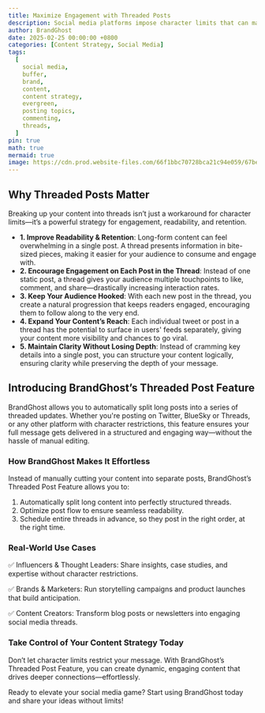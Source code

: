 ```yaml
---
title: Maximize Engagement with Threaded Posts
description: Social media platforms impose character limits that can make it difficult to share in-depth insights, detailed thoughts, or compelling stories in a single post. This often forces users to either truncate their message or split it manually into multiple posts—both of which can hinder engagement. But what if you could seamlessly create and schedule threaded posts across platforms that limit character count?
author: BrandGhost
date: 2025-02-25 00:00:00 +0800
categories: [Content Strategy, Social Media]
tags:
  [
    social media,
    buffer,
    brand,
    content,
    content strategy,
    evergreen,
    posting topics,
    commenting,
    threads,
  ]
pin: true
math: true
mermaid: true
image: https://cdn.prod.website-files.com/66f1bbc70728bca21c94e059/67be94b903cc2e28c41d29ad_Screenshot%202025-02-25%20231235.png
---
```


## Why Threaded Posts Matter

Breaking up your content into threads isn’t just a workaround for character limits—it’s a powerful strategy for engagement, readability, and retention.

- **1. Improve Readability & Retention**: Long-form content can feel overwhelming in a single post. A thread presents information in bite-sized pieces, making it easier for your audience to consume and engage with.
- **2. Encourage Engagement on Each Post in the Thread**: Instead of one static post, a thread gives your audience multiple touchpoints to like, comment, and share—drastically increasing interaction rates.
- **3. Keep Your Audience Hooked**: With each new post in the thread, you create a natural progression that keeps readers engaged, encouraging them to follow along to the very end.
- **4. Expand Your Content’s Reach**: Each individual tweet or post in a thread has the potential to surface in users' feeds separately, giving your content more visibility and chances to go viral.
- **5. Maintain Clarity Without Losing Depth**: Instead of cramming key details into a single post, you can structure your content logically, ensuring clarity while preserving the depth of your message.

## Introducing BrandGhost’s Threaded Post Feature

BrandGhost allows you to automatically split long posts into a series of threaded updates. Whether you're posting on Twitter, BlueSky or Threads, or any other platform with character restrictions, this feature ensures your full message gets delivered in a structured and engaging way—without the hassle of manual editing.

### How BrandGhost Makes It Effortless

Instead of manually cutting your content into separate posts, BrandGhost’s Threaded Post Feature allows you to:

1. Automatically split long content into perfectly structured threads.
2. Optimize post flow to ensure seamless readability.
3. Schedule entire threads in advance, so they post in the right order, at the right time.

### Real-World Use Cases

✅ Influencers & Thought Leaders: Share insights, case studies, and expertise without character restrictions.

✅ Brands & Marketers: Run storytelling campaigns and product launches that build anticipation.

✅ Content Creators: Transform blog posts or newsletters into engaging social media threads.

### Take Control of Your Content Strategy Today

Don’t let character limits restrict your message. With BrandGhost’s Threaded Post Feature, you can create dynamic, engaging content that drives deeper connections—effortlessly.

Ready to elevate your social media game? Start using BrandGhost today and share your ideas without limits!
